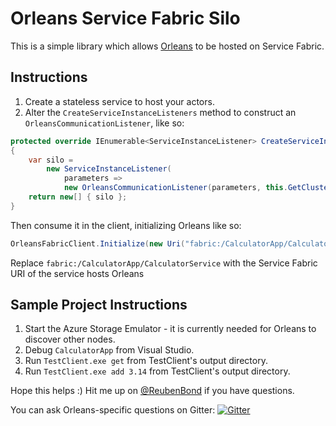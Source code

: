 # Orleans Service Fabric Silo
This is a simple library which allows [Orleans](github.com/dotnet/orleans/) to be hosted on Service Fabric.

## Instructions
1. Create a stateless service to host your actors.
2. Alter the `CreateServiceInstanceListeners` method to construct an `OrleansCommunicationListener`, like so:
```C#
protected override IEnumerable<ServiceInstanceListener> CreateServiceInstanceListeners()
{
    var silo =
        new ServiceInstanceListener(
            parameters =>
            new OrleansCommunicationListener(parameters, this.GetClusterConfiguration(), this.ServicePartition));
    return new[] { silo };
}
```

Then consume it in the client, initializing Orleans like so:
```C#
OrleansFabricClient.Initialize(new Uri("fabric:/CalculatorApp/CalculatorService"), this.GetConfiguration());
```
Replace `fabric:/CalculatorApp/CalculatorService` with the Service Fabric URI of the service hosts Orleans


## Sample Project Instructions
1. Start the Azure Storage Emulator - it is currently needed for Orleans to discover other nodes.
2. Debug `CalculatorApp` from Visual Studio.
3. Run `TestClient.exe get` from TestClient's output directory.
4. Run `TestClient.exe add 3.14` from TestClient's output directory.

Hope this helps :) Hit me up on [@ReubenBond](https://twitter.com/reubenbond) if you have questions.

You can ask Orleans-specific questions on Gitter: [![Gitter](https://badges.gitter.im/Join%20Chat.svg)](https://gitter.im/dotnet/orleans?utm_source=badge&utm_medium=badge&utm_campaign=pr-badge)
